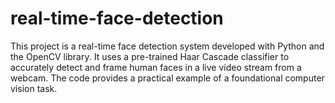 # real-time-face-detection
This project is a real-time face detection system developed with Python and the OpenCV library. It uses a pre-trained Haar Cascade classifier to accurately detect and frame human faces in a live video stream from a webcam. The code provides a practical example of a foundational computer vision task.
